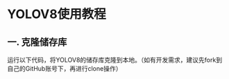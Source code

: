 # YOLOV8使用教程

## 一. 克隆储存库

运行以下代码，将YOLOV8的储存库克隆到本地。（如有开发需求，建议先fork到自己的GitHub账号下，再进行clone操作）
```bash

